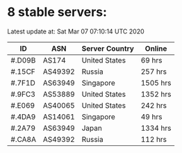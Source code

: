 # 8 stable servers:

Latest update at: Sat Mar 07 07:10:14 UTC 2020

| ID | ASN | Server Country | Online |
| -- | --- | -------------- | ------ |
| #.D09B | AS174 | United States | 69 hrs |
| #.15CF | AS49392 | Russia | 257 hrs |
| #.7F1D | AS63949 | Singapore | 1505 hrs |
| #.9FC3 | AS53889 | United States | 1352 hrs |
| #.E069 | AS40065 | United States | 242 hrs |
| #.4DA9 | AS14061 | Singapore | 49 hrs |
| #.2A79 | AS63949 | Japan | 1334 hrs |
| #.CA8A | AS49392 | Russia | 112 hrs |

